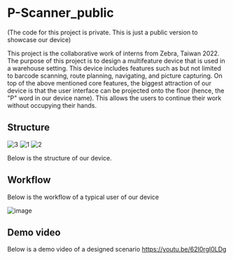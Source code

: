 # P-Scanner_public
(The code for this project is private. This is just a public version to showcase our device)

This project is the collaborative work of interns from Zebra, Taiwan 2022. The purpose of this project is to design a multifeature device that is used in a warehouse setting. 
This device includes features such as but not limited to barcode scanning, route planning, navigating, and picture capturing. 
On top of the above mentioned core features, the biggest attraction of our device is that the user interface can be projected onto the floor (hence, the "P" word in our device name). This allows the users to continue their work without occupying their hands.

## Structure 
![3](https://user-images.githubusercontent.com/91099638/204683401-567a7389-725d-465d-b3ef-eaab4b4ceb69.gif)
![1](https://user-images.githubusercontent.com/91099638/204683412-ebd6f2bb-5ab6-4f06-a9fa-2899a64e27d9.png)
![2](https://user-images.githubusercontent.com/91099638/204683415-4db8d7ab-91eb-4d51-91ae-30b5003a5e13.png)

Below is the structure of our device.

## Workflow

Below is the workflow of a typical user of our device

![image](https://user-images.githubusercontent.com/91099638/184587050-1804650d-d701-4b92-ab77-de3d548078c6.png)

## Demo video

Below is a demo video of a designed scenario
https://youtu.be/62I0rgI0LDg
